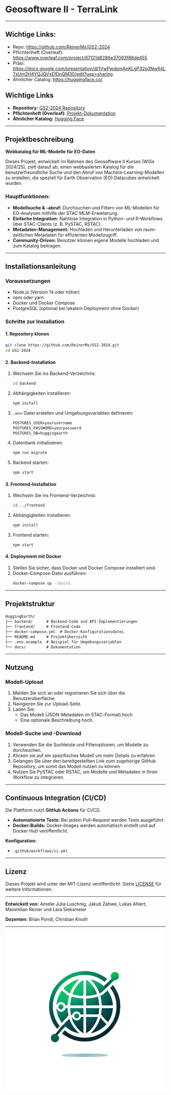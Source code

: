 # Geosoftware II - TerraLink 

---

## Wichtige Links:

- Repo: https://github.com/ReinerMx/GS2-2024
- Pflichtenheft (Overleaf): https://www.overleaf.com/project/67121d8286e37093f88de455
- Präsi: https://docs.google.com/presentation/d/1VwPwdpmAnKLgP32q3Nw64L7xUm2H4YQJQVxEfDnQM30/edit?usp=sharing
- Ähnlicher Catalog: https://huggingface.co/

## Wichtige Links

- **Repository:** [GS2-2024 Repository](https://github.com/ReinerMx/GS2-2024)
- **Pflichtenheft (Overleaf):** [Projekt-Dokumentation](https://www.overleaf.com/project/67121d8286e37093f88de455)
- **Ähnlicher Katalog:** [Hugging Face](https://huggingface.co/)

---

## Projektbeschreibung

**Webkatalog für ML-Modelle für EO-Daten**

Dieses Projekt, entwickelt im Rahmen des Geosoftware II Kurses (WiSe 2024/25), zielt darauf ab, einen webbasierten Katalog für die benutzerfreundliche Suche und den Abruf von Machine-Learning-Modellen zu erstellen, die speziell für Earth Observation (EO) Datacubes entwickelt wurden.

### Hauptfunktionen:

- **Modellsuche & -abruf:** Durchsuchen und Filtern von ML-Modellen für EO-Analysen mithilfe der STAC MLM-Erweiterung.
- **Einfache Integration:** Nahtlose Integration in Python- und R-Workflows über STAC-Clients (z. B. PySTAC, RSTAC).
- **Metadaten-Management:** Hochladen und Herunterladen von raum-zeitlichen Metadaten für effizienten Modellzugriff.
- **Community-Driven:** Benutzer können eigene Modelle hochladen und zum Katalog beitragen.

---

## Installationsanleitung

### Voraussetzungen

- Node.js (Version 14 oder höher)
- npm oder yarn
- Docker und Docker Compose
- PostgreSQL (optional bei lokalem Deployment ohne Docker)

### Schritte zur Installation

#### 1. Repository klonen

```bash
git clone https://github.com/ReinerMx/GS2-2024.git
cd GS2-2024
```

#### 2. Backend-Installation

1. Wechseln Sie ins Backend-Verzeichnis:
   ```bash
   cd backend
   ```
2. Abhängigkeiten installieren:
   ```bash
   npm install
   ```
3. `.env`-Datei erstellen und Umgebungsvariablen definieren:
   ```env
   POSTGRES_USER=yourusername
   POSTGRES_PASSWORD=yourpassword
   POSTGRES_DB=huggingearth
   ```
4. Datenbank initialisieren:
   ```bash
   npm run migrate
   ```
5. Backend starten:
   ```bash
   npm start
   ```

#### 3. Frontend-Installation

1. Wechseln Sie ins Frontend-Verzeichnis:
   ```bash
   cd ../frontend
   ```
2. Abhängigkeiten installieren:
   ```bash
   npm install
   ```
3. Frontend starten:
   ```bash
   npm start
   ```

#### 4. Deployment mit Docker

1. Stellen Sie sicher, dass Docker und Docker Compose installiert sind.
2. Docker-Compose-Datei ausführen:
   ```bash
   docker-compose up --build
   ```

---

## Projektstruktur

```
HuggingEarth/
├── backend/      # Backend-Code und API-Implementierungen
├── frontend/     # Frontend-Code
├── docker-compose.yml  # Docker-Konfigurationsdatei
├── README.md     # Projektübersicht
├── .env.example  # Beispiel für Umgebungsvariablen
└── docs/         # Dokumentation
```

---

## Nutzung

### Modell-Upload

1. Melden Sie sich an oder registrieren Sie sich über die Benutzeroberfläche.
2. Navigieren Sie zur Upload-Seite.
3. Laden Sie:
   - Das Modell (JSON-Metadaten im STAC-Format) hoch
   - Eine optionale Beschreibung hoch.

### Modell-Suche und -Download

1. Verwenden Sie die Suchleiste und Filteroptionen, um Modelle zu durchsuchen.
2. Klicken sie auf ein spezifisches Modell um mehr Details zu erfahren
3. Gelangen Sie über den bereitgestellten Link zum zugehörige GitHub Repository, um somit das Modell nutzen zu können
4. Nutzen Sie PySTAC oder RSTAC, um Modelle und Metadaten in Ihren Workflow zu integrieren.

---

## Continuous Integration (CI/CD)

Die Plattform nutzt **GitHub Actions** für CI/CD.

- **Automatisierte Tests:** Bei jedem Pull-Request werden Tests ausgeführt.
- **Docker-Builds:** Docker-Images werden automatisch erstellt und auf Docker Hub veröffentlicht.

**Konfiguration:**

- `.github/workflows/ci.yml`

---

## Lizenz

Dieses Projekt wird unter der MIT-Lizenz veröffentlicht. Siehe [LICENSE](LICENSE) für weitere Informationen.

---

**Entwickelt von:** Amelie Julia Luschnig, Jakub Zahwe, Lukas Ahlert, Maximilian Reiner und Lara Sieksmeier

**Dozenten:** Brian Pondi, Christian Knoth

---
![Repository Logo](Dokumente/Logo-Ideen/TerraLink1.png)